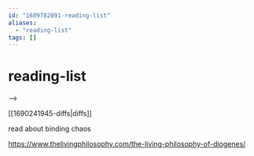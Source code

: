 ```yaml
---
id: "1689782091-reading-list"
aliases:
  - "reading-list"
tags: []
---
```


# reading-list

--> 

[[1690241945-diffs|diffs]]

read about binding chaos

https://www.thelivingphilosophy.com/the-living-philosophy-of-diogenes/